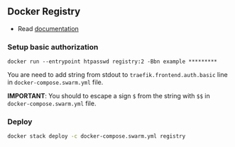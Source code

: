 ## Docker Registry

- Read [documentation](https://docs.docker.com/registry/)

### Setup basic authorization

```
docker run --entrypoint htpasswd registry:2 -Bbn example *********
```

You are need to add string from stdout to `traefik.frontend.auth.basic` line in `docker-compose.swarm.yml` file.

**IMPORTANT**: You should to escape a sign `$` from the string with `$$` in `docker-compose.swarm.yml` file.

### Deploy

```sh
docker stack deploy -c docker-compose.swarm.yml registry
```
